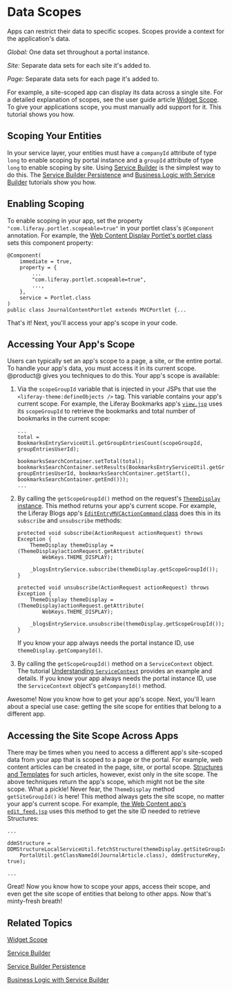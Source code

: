 # Data Scopes [](id=data-scopes)

Apps can restrict their data to specific scopes. Scopes provide a context for the application's data.

*Global:* One data set throughout a portal instance. 

*Site:* Separate data sets for each site it's added to.

*Page:* Separate data sets for each page it's added to. 

For example, a site-scoped app can display its data across a single site. For a
detailed explanation of scopes, see the user guide article 
[Widget Scope](/discover/portal/-/knowledge_base/7-1/widget-scope). 
To give your applications scope, you must manually add support for it. This
tutorial shows you how. 

## Scoping Your Entities [](id=scoping-your-entities)

In your service layer, your entities must have a `companyId` attribute of type 
`long` to enable scoping by portal instance and a `groupId` attribute of type 
`long` to enable scoping by site. Using 
[Service Builder](/develop/tutorials/-/knowledge_base/7-1/service-builder) 
is the simplest way to do this. The 
[Service Builder Persistence](/develop/tutorials/-/knowledge_base/7-1/service-builder-persistence) 
and 
[Business Logic with Service Builder](/develop/tutorials/-/knowledge_base/7-1/business-logic-with-service-builder)
tutorials show you how. 

## Enabling Scoping [](id=enabling-scoping)

To enable scoping in your app, set the property 
`"com.liferay.portlet.scopeable=true"` in your portlet class's `@Component` 
annotation. For example, the
[Web Content Display Portlet's portlet class](https://github.com/liferay/liferay-portal/blob/7.1.0-ga1/modules/apps/journal/journal-content-web/src/main/java/com/liferay/journal/content/web/internal/portlet/JournalContentPortlet.java)
sets this component property: 

    @Component(
        immediate = true,
        property = {
            ...
            "com.liferay.portlet.scopeable=true",
            ...,
        },
        service = Portlet.class
    )
    public class JournalContentPortlet extends MVCPortlet {...

That's it! Next, you'll access your app's scope in your code. 

## Accessing Your App's Scope [](id=accessing-your-apps-scope)

Users can typically set an app's scope to a page, a site, or the entire portal. 
To handle your app's data, you must access it in its current scope. @product@ 
gives you techniques to do this. Your app's scope is available: 

1.  Via the `scopeGroupId` variable that is injected in your JSPs that 
    use the `<liferay-theme:defineObjects />` tag. This variable contains your
    app's current scope. For example, the Liferay Bookmarks app's
    [`view.jsp`](https://github.com/liferay/liferay-portal/blob/7.1.0-ga1/modules/apps/bookmarks/bookmarks-web/src/main/resources/META-INF/resources/bookmarks/view.jsp#L122-L125) 
    uses its `scopeGroupId` to retrieve the bookmarks and total number of
    bookmarks in the current scope: 

        ...
        total = BookmarksEntryServiceUtil.getGroupEntriesCount(scopeGroupId, groupEntriesUserId);
        
        bookmarksSearchContainer.setTotal(total);
        bookmarksSearchContainer.setResults(BookmarksEntryServiceUtil.getGroupEntries(scopeGroupId, groupEntriesUserId, bookmarksSearchContainer.getStart(), bookmarksSearchContainer.getEnd()));
        ...

2.  By calling the `getScopeGroupId()` method on the request's 
    [`ThemeDisplay` instance](@platform-ref@/7.1-latest/javadocs/portal-kernel/com/liferay/portal/kernel/theme/ThemeDisplay.html). 
    This method returns your app's current scope. For example, the Liferay Blogs
    app's
    [`EditEntryMVCActionCommand` class](https://github.com/liferay/liferay-portal/blob/7.1.0-ga1/modules/apps/blogs/blogs-web/src/main/java/com/liferay/blogs/web/internal/portlet/action/EditEntryMVCActionCommand.java#L371-L383) 
    does this in its `subscribe` and `unsubscribe` methods: 

        protected void subscribe(ActionRequest actionRequest) throws Exception {
            ThemeDisplay themeDisplay = (ThemeDisplay)actionRequest.getAttribute(
                WebKeys.THEME_DISPLAY);

            _blogsEntryService.subscribe(themeDisplay.getScopeGroupId());
        }

        protected void unsubscribe(ActionRequest actionRequest) throws Exception {
            ThemeDisplay themeDisplay = (ThemeDisplay)actionRequest.getAttribute(
                WebKeys.THEME_DISPLAY);

            _blogsEntryService.unsubscribe(themeDisplay.getScopeGroupId());
        }

    If you know your app always needs the portal instance ID, use
    `themeDisplay.getCompanyId()`. 

3.  By calling the `getScopeGroupId()` method on a `ServiceContext` object. The
    tutorial
    [Understanding `ServiceContext`](/develop/tutorials/-/knowledge_base/7-1/understanding-servicecontext)
    provides an example and details. 
    If you know your app always needs the portal instance ID, use the 
    `ServiceContext` object's `getCompanyId()` method. 

Awesome! Now you know how to get your app's scope. Next, you'll learn about a
special use case: getting the site scope for entities that belong to a different
app. 

## Accessing the Site Scope Across Apps [](id=accessing-the-site-scope-across-apps)

There may be times when you need to access a different app's site-scoped data from your app that is scoped to a page or the portal. For example, web 
content articles can be created in the page, site, or portal scope. 
[Structures and Templates](/discover/portal/-/knowledge_base/7-1/designing-uniform-content) 
for such articles, however, exist only in the site scope. The above techniques
return the app's scope, which might not be the site scope. What a pickle! Never
fear, the `ThemeDisplay` method `getSiteGroupId()` is here! This method always
gets the site scope, no matter your app's current scope. For example, 
[the Web Content app's `edit_feed.jsp`](https://github.com/liferay/liferay-portal/blob/7.1.0-ga1/modules/apps/journal/journal-web/src/main/resources/META-INF/resources/edit_feed.jsp#L40) 
uses this method to get the site ID needed to retrieve Structures: 

    ...

    ddmStructure = DDMStructureLocalServiceUtil.fetchStructure(themeDisplay.getSiteGroupId(), 
        PortalUtil.getClassNameId(JournalArticle.class), ddmStructureKey, true);

    ...

Great! Now you know how to scope your apps, access their scope, and even get the
site scope of entities that belong to other apps. Now that's minty-fresh breath! 

## Related Topics [](id=related-topics)

[Widget Scope](/discover/portal/-/knowledge_base/7-1/widget-scope)

[Service Builder](/develop/tutorials/-/knowledge_base/7-1/service-builder)

[Service Builder Persistence](/develop/tutorials/-/knowledge_base/7-1/service-builder-persistence)

[Business Logic with Service Builder](/develop/tutorials/-/knowledge_base/7-1/business-logic-with-service-builder)
